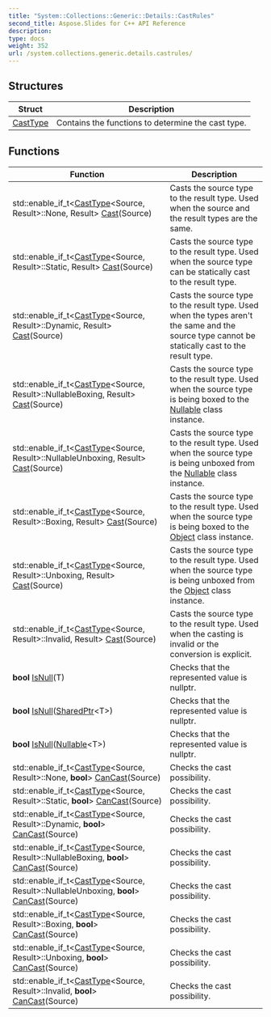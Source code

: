```yaml
---
title: "System::Collections::Generic::Details::CastRules"
second_title: Aspose.Slides for C++ API Reference
description: 
type: docs
weight: 352
url: /system.collections.generic.details.castrules/
---
```




## Structures

| Struct | Description |
| --- | --- |
| [CastType](./casttype/) | Contains the functions to determine the cast type. |
## Functions

| Function | Description |
| --- | --- |
| std::enable_if_t\<[CastType](./casttype/)\<Source, Result\>::None, Result\> [Cast](./cast/)(Source) | Casts the source type to the result type. Used when the source and the result types are the same. |
| std::enable_if_t\<[CastType](./casttype/)\<Source, Result\>::Static, Result\> [Cast](./cast/)(Source) | Casts the source type to the result type. Used when the source type can be statically cast to the result type. |
| std::enable_if_t\<[CastType](./casttype/)\<Source, Result\>::Dynamic, Result\> [Cast](./cast/)(Source) | Casts the source type to the result type. Used when the types aren't the same and the source type cannot be statically cast to the result type. |
| std::enable_if_t\<[CastType](./casttype/)\<Source, Result\>::NullableBoxing, Result\> [Cast](./cast/)(Source) | Casts the source type to the result type. Used when the source type is being boxed to the [Nullable](../system/nullable/) class instance. |
| std::enable_if_t\<[CastType](./casttype/)\<Source, Result\>::NullableUnboxing, Result\> [Cast](./cast/)(Source) | Casts the source type to the result type. Used when the source type is being unboxed from the [Nullable](../system/nullable/) class instance. |
| std::enable_if_t\<[CastType](./casttype/)\<Source, Result\>::Boxing, Result\> [Cast](./cast/)(Source) | Casts the source type to the result type. Used when the source type is being boxed to the [Object](../system/object/) class instance. |
| std::enable_if_t\<[CastType](./casttype/)\<Source, Result\>::Unboxing, Result\> [Cast](./cast/)(Source) | Casts the source type to the result type. Used when the source type is being unboxed from the [Object](../system/object/) class instance. |
| std::enable_if_t\<[CastType](./casttype/)\<Source, Result\>::Invalid, Result\> [Cast](./cast/)(Source) | Casts the source type to the result type. Used when the casting is invalid or the conversion is explicit. |
| **bool** [IsNull](./isnull/)(T) | Checks that the represented value is nullptr. |
| **bool** [IsNull](./isnull/)([SharedPtr](../system/sharedptr/)\<T\>) | Checks that the represented value is nullptr. |
| **bool** [IsNull](./isnull/)([Nullable](../system/nullable/)\<T\>) | Checks that the represented value is nullptr. |
| std::enable_if_t\<[CastType](./casttype/)\<Source, Result\>::None, **bool**\> [CanCast](./cancast/)(Source) | Checks the cast possibility. |
| std::enable_if_t\<[CastType](./casttype/)\<Source, Result\>::Static, **bool**\> [CanCast](./cancast/)(Source) | Checks the cast possibility. |
| std::enable_if_t\<[CastType](./casttype/)\<Source, Result\>::Dynamic, **bool**\> [CanCast](./cancast/)(Source) | Checks the cast possibility. |
| std::enable_if_t\<[CastType](./casttype/)\<Source, Result\>::NullableBoxing, **bool**\> [CanCast](./cancast/)(Source) | Checks the cast possibility. |
| std::enable_if_t\<[CastType](./casttype/)\<Source, Result\>::NullableUnboxing, **bool**\> [CanCast](./cancast/)(Source) | Checks the cast possibility. |
| std::enable_if_t\<[CastType](./casttype/)\<Source, Result\>::Boxing, **bool**\> [CanCast](./cancast/)(Source) | Checks the cast possibility. |
| std::enable_if_t\<[CastType](./casttype/)\<Source, Result\>::Unboxing, **bool**\> [CanCast](./cancast/)(Source) | Checks the cast possibility. |
| std::enable_if_t\<[CastType](./casttype/)\<Source, Result\>::Invalid, **bool**\> [CanCast](./cancast/)(Source) | Checks the cast possibility. |
